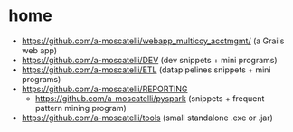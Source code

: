 # home

* https://github.com/a-moscatelli/webapp_multiccy_acctmgmt/ (a Grails web app)
* https://github.com/a-moscatelli/DEV (dev snippets + mini programs)
* https://github.com/a-moscatelli/ETL (datapipelines snippets + mini programs)
* https://github.com/a-moscatelli/REPORTING
  * https://github.com/a-moscatelli/pyspark (snippets + frequent pattern mining program)
* https://github.com/a-moscatelli/tools (small standalone .exe or .jar)


